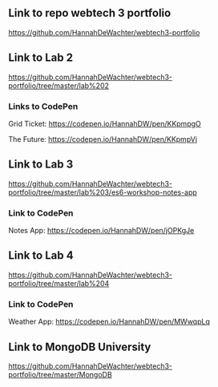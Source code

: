 ## Link to repo webtech 3 portfolio
https://github.com/HannahDeWachter/webtech3-portfolio
## Link to Lab 2
https://github.com/HannahDeWachter/webtech3-portfolio/tree/master/lab%202
### Links to CodePen
Grid Ticket: https://codepen.io/HannahDW/pen/KKpmpgO

The Future: https://codepen.io/HannahDW/pen/KKpmpVj
## Link to Lab 3
https://github.com/HannahDeWachter/webtech3-portfolio/tree/master/lab%203/es6-workshop-notes-app
### Link to CodePen
Notes App: https://codepen.io/HannahDW/pen/jOPKgJe

## Link to Lab 4
https://github.com/HannahDeWachter/webtech3-portfolio/tree/master/lab%204
### Link to CodePen
Weather App: https://codepen.io/HannahDW/pen/MWwqpLq

## Link to MongoDB University
https://github.com/HannahDeWachter/webtech3-portfolio/tree/master/MongoDB

